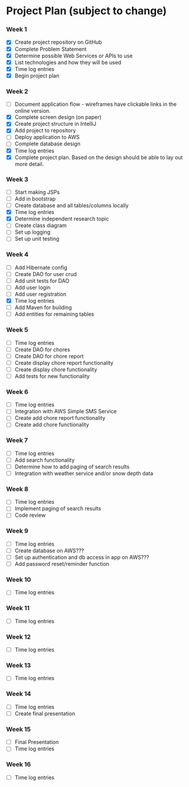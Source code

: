 # Project Plan (subject to change)

### Week 1
- [x] Create project repository on GitHub
- [x] Complete Problem Statement
- [x] Determine possible Web Services or APIs to use
- [x] List technologies and how they will be used
- [x] Time log entries
- [x] Begin project plan

### Week 2
- [ ] Document application flow - wireframes have clickable links in the online version.
- [x] Complete screen design (on paper)
- [x] Create project structure in IntelliJ
- [x] Add project to repository
- [ ] Deploy application to AWS
- [ ] Complete database design
- [x] Time log entries
- [x] Complete project plan. Based on the design should be able to lay out 
more detail.

### Week 3
- [ ] Start making JSPs
- [ ] Add in bootstrap
- [ ] Create database and all tables/columns locally
- [x] Time log entries
- [x] Determine independent research topic
- [ ] Create class diagram
- [ ] Set up logging
- [ ] Set up unit testing

### Week 4
- [ ] Add Hibernate config
- [ ] Create DAO for user crud
- [ ] Add unit tests for DAO
- [ ] Add user login  
- [ ] Add user registration
- [x] Time log entries
- [ ] Add Maven for building
- [ ] Add entities for remaining tables

### Week 5

- [ ] Time log entries
- [ ] Create DAO for chores
- [ ] Create DAO for chore report
- [ ] Create display chore report functionality
- [ ] Create display chore functionality
- [ ] Add tests for new functionality

### Week 6
- [ ] Time log entries
- [ ] Integration with AWS Simple SMS Service
- [ ] Create add chore report functionality
- [ ] Create add chore functionality

### Week 7
- [ ] Time log entries
- [ ] Add search functionality
- [ ] Determine how to add paging of search results
- [ ] Integration with weather service and/or snow depth data

### Week 8
- [ ] Time log entries
- [ ] Implement paging of search results
- [ ] Code review

### Week 9
- [ ] Time log entries
- [ ] Create database on AWS???
- [ ] Set up authentication and db access in app on AWS???
- [ ] Add password reset/reminder function

### Week 10
- [ ] Time log entries

### Week 11
- [ ] Time log entries

### Week 12
- [ ] Time log entries

### Week 13
- [ ] Time log entries

### Week 14
- [ ] Time log entries
- [ ] Create final presentation

### Week 15
- [ ] Final Presentation
- [ ] Time log entries

### Week 16
- [ ] Time log entries
